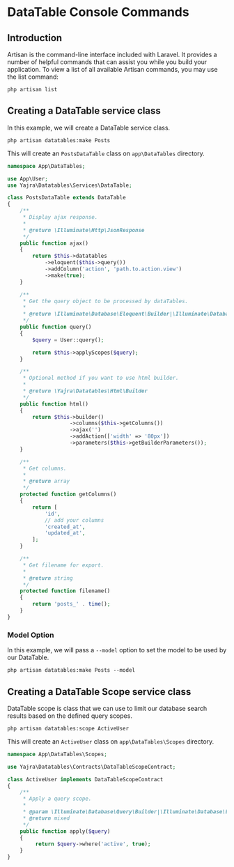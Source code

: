 # DataTable Console Commands

## Introduction

Artisan is the command-line interface included with Laravel.
It provides a number of helpful commands that can assist you while you build your application.
To view a list of all available Artisan commands, you may use the list command:

```
php artisan list
```

## Creating a DataTable service class

In this example, we will create a DataTable service class.

```
php artisan datatables:make Posts
```

This will create an `PostsDataTable` class on `app\DataTables` directory.

```php
namespace App\DataTables;

use App\User;
use Yajra\Datatables\Services\DataTable;

class PostsDataTable extends DataTable
{
    /**
     * Display ajax response.
     *
     * @return \Illuminate\Http\JsonResponse
     */
    public function ajax()
    {
        return $this->datatables
            ->eloquent($this->query())
            ->addColumn('action', 'path.to.action.view')
            ->make(true);
    }

    /**
     * Get the query object to be processed by dataTables.
     *
     * @return \Illuminate\Database\Eloquent\Builder|\Illuminate\Database\Query\Builder|\Illuminate\Support\Collection
     */
    public function query()
    {
        $query = User::query();

        return $this->applyScopes($query);
    }

    /**
     * Optional method if you want to use html builder.
     *
     * @return \Yajra\Datatables\Html\Builder
     */
    public function html()
    {
        return $this->builder()
                    ->columns($this->getColumns())
                    ->ajax('')
                    ->addAction(['width' => '80px'])
                    ->parameters($this->getBuilderParameters());
    }

    /**
     * Get columns.
     *
     * @return array
     */
    protected function getColumns()
    {
        return [
            'id',
            // add your columns
            'created_at',
            'updated_at',
        ];
    }

    /**
     * Get filename for export.
     *
     * @return string
     */
    protected function filename()
    {
        return 'posts_' . time();
    }
}
```

### Model Option

In this example, we will pass a `--model` option to set the model to be used by our DataTable.

```
php artisan datatables:make Posts --model
```

## Creating a DataTable Scope service class

DataTable scope is class that we can use to limit our database search results based on the defined query scopes.

```
php artisan datatables:scope ActiveUser
```

This will create an `ActiveUser` class on `app\DataTables\Scopes` directory.

```php
namespace App\DataTables\Scopes;

use Yajra\Datatables\Contracts\DataTableScopeContract;

class ActiveUser implements DataTableScopeContract
{
    /**
     * Apply a query scope.
     *
     * @param \Illuminate\Database\Query\Builder|\Illuminate\Database\Eloquent\Builder $query
     * @return mixed
     */
    public function apply($query)
    {
         return $query->where('active', true);
    }
}
```